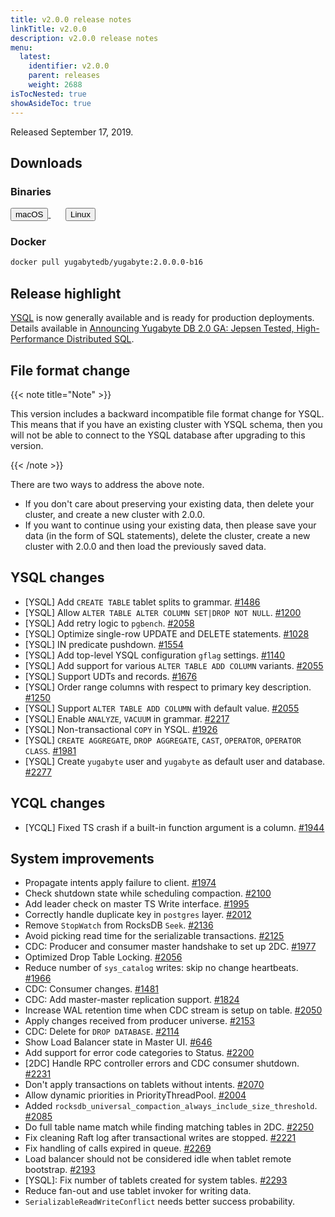```yaml
---
title: v2.0.0 release notes
linkTitle: v2.0.0
description: v2.0.0 release notes
menu:
  latest:
    identifier: v2.0.0
    parent: releases
    weight: 2688
isTocNested: true
showAsideToc: true
---
```


Released September 17, 2019.

## Downloads

### Binaries

<a class="download-binary-link" href="https://downloads.yugabyte.com/yugabyte-2.0.0.0-darwin.tar.gz">
  <button>
    <i class="fab fa-apple"></i><span class="download-text">macOS</span>
  </button>
</a>
&nbsp; &nbsp; &nbsp; 
<a class="download-binary-link" href="https://downloads.yugabyte.com/yugabyte-2.0.0.0-linux.tar.gz">
  <button>
    <i class="fab fa-linux"></i><span class="download-text">Linux</span>
  </button>
</a>
<br />

### Docker

```sh
docker pull yugabytedb/yugabyte:2.0.0.0-b16
```

## Release highlight

[YSQL](../../api/ysql) is now generally available and is ready for production deployments. Details available in [Announcing Yugabyte DB 2.0 GA: Jepsen Tested, High-Performance Distributed SQL](https://blog.yugabyte.com/announcing-yugabyte-db-2-0-ga:-jepsen-tested,-high-performance-distributed-sql/ ). 

## File format change

{{< note title="Note" >}}

This version includes a backward incompatible file format change for YSQL. This means that if you have an existing cluster with YSQL schema, then you will not be able to connect to the YSQL database after upgrading to this version.

{{< /note >}}

There are two ways to address the above note.

* If you don't care about preserving your existing data, then delete your cluster, and create a new
  cluster with 2.0.0.
* If you want to continue using your existing data, then please save your data (in the form of
  SQL statements), delete the cluster, create a new cluster with 2.0.0 and then load the previously saved data.

## YSQL changes

* [YSQL] Add `CREATE TABLE` tablet splits to grammar. [#1486](https://github.com/yugabyte/yugabyte-db/issues/1486)
* [YSQL] Allow `ALTER TABLE ALTER COLUMN SET|DROP NOT NULL`. [#1200](https://github.com/yugabyte/yugabyte-db/issues/1200) 
* [YSQL] Add retry logic to `pgbench`. [#2058](https://github.com/yugabyte/yugabyte-db/issues/2058)
* [YSQL] Optimize single-row UPDATE and DELETE statements. [#1028](https://github.com/yugabyte/yugabyte-db/issues/1028)
* [YSQL] IN predicate pushdown. [#1554](https://github.com/yugabyte/yugabyte-db/issues/1554)
* [YSQL] Add top-level YSQL configuration `gflag` settings. [#1140](https://github.com/yugabyte/yugabyte-db/issues/1140)
* [YSQL] Add support for various `ALTER TABLE ADD COLUMN` variants. [#2055](https://github.com/yugabyte/yugabyte-db/issues/2055)
* [YSQL] Support UDTs and records. [#1676](https://github.com/yugabyte/yugabyte-db/issues/1676)
* [YSQL] Order range columns with respect to primary key description. [#1250](https://github.com/yugabyte/yugabyte-db/issues/1250)
* [YSQL] Support `ALTER TABLE ADD COLUMN` with default value. [#2055](https://github.com/yugabyte/yugabyte-db/issues/2055)
* [YSQL] Enable `ANALYZE`, `VACUUM` in grammar. [#2217](https://github.com/yugabyte/yugabyte-db/issues/2217)
* [YSQL] Non-transactional `COPY` in YSQL. [#1926](https://github.com/yugabyte/yugabyte-db/issues/1926)
* [YSQL] `CREATE AGGREGATE`, `DROP AGGREGATE`, `CAST`, `OPERATOR`, `OPERATOR CLASS`. [#1981](https://github.com/yugabyte/yugabyte-db/issues/1981)
* [YSQL] Create `yugabyte` user and `yugabyte` as default user and database. [#2277](https://github.com/yugabyte/yugabyte-db/issues/2277)

## YCQL changes

* [YCQL] Fixed TS crash if a built-in function argument is a column. [#1944](https://github.com/yugabyte/yugabyte-db/issues/1944)

## System improvements

* Propagate intents apply failure to client. [#1974](https://github.com/yugabyte/yugabyte-db/issues/1974)
* Check shutdown state while scheduling compaction. [#2100](https://github.com/yugabyte/yugabyte-db/issues/2100)
* Add leader check on master TS Write interface. [#1995](https://github.com/yugabyte/yugabyte-db/issues/1995)
* Correctly handle duplicate key in `postgres` layer. [#2012](https://github.com/yugabyte/yugabyte-db/issues/2012)
* Remove `StopWatch` from RocksDB `Seek`. [#2136](https://github.com/yugabyte/yugabyte-db/issues/2136)
* Avoid picking read time for the serializable transactions. [#2125](https://github.com/yugabyte/yugabyte-db/issues/2125)
* CDC: Producer and consumer master handshake to set up 2DC. [#1977](https://github.com/yugabyte/yugabyte-db/issues/1977)
* Optimized Drop Table Locking. [#2056](https://github.com/yugabyte/yugabyte-db/issues/2056)
* Reduce number of `sys_catalog` writes: skip no change heartbeats. [#1966](https://github.com/yugabyte/yugabyte-db/issues/1966)
* CDC: Consumer changes. [#1481](https://github.com/yugabyte/yugabyte-db/issues/1481)
* CDC: Add master-master replication support. [#1824](https://github.com/yugabyte/yugabyte-db/issues/1824)
* Increase WAL retention time when CDC stream is setup on table. [#2050](https://github.com/yugabyte/yugabyte-db/issues/2050)
* Apply changes received from producer universe. [#2153](https://github.com/yugabyte/yugabyte-db/issues/2153)
* CDC: Delete for `DROP DATABASE`. [#2114](https://github.com/yugabyte/yugabyte-db/issues/2114)
* Show Load Balancer state in Master UI. [#646](https://github.com/yugabyte/yugabyte-db/issues/646)
* Add support for error code categories to Status. [#2200](https://github.com/yugabyte/yugabyte-db/issues/2200)
* [2DC] Handle RPC controller errors and CDC consumer shutdown. [#2231](https://github.com/yugabyte/yugabyte-db/issues/2231)
* Don't apply transactions on tablets without intents. [#2070](https://github.com/yugabyte/yugabyte-db/issues/2070)
* Allow dynamic priorities in PriorityThreadPool. [#2004](https://github.com/yugabyte/yugabyte-db/issues/2004)
* Added `rocksdb_universal_compaction_always_include_size_threshold`. [#2085](https://github.com/yugabyte/yugabyte-db/issues/2085)
* Do full table name match while finding matching tables in 2DC. [#2250](https://github.com/yugabyte/yugabyte-db/issues/2250)
* Fix cleaning Raft log after transactional writes are stopped. [#2221](https://github.com/yugabyte/yugabyte-db/issues/2221)
* Fix handling of calls expired in queue. [#2269](https://github.com/yugabyte/yugabyte-db/issues/2269)
* Load balancer should not be considered idle when tablet remote bootstrap. [#2193](https://github.com/yugabyte/yugabyte-db/issues/2193)
* [YSQL]: Fix number of tablets created for system tables. [#2293](https://github.com/yugabyte/yugabyte-db/issues/2293)
* Reduce fan-out and use tablet invoker for writing data.
* `SerializableReadWriteConflict` needs better success probability.
